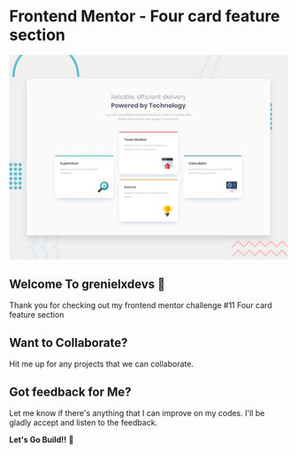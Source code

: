 # Frontend Mentor - Four card feature section

![Design preview for the Four card feature section coding challenge](./design/desktop-preview.jpg)

## Welcome To grenielxdevs 👋

Thank you for checking out my frontend mentor challenge #11 Four card feature section

## Want to Collaborate?

Hit me up for any projects that we can collaborate.

## Got feedback for Me?

Let me know if there's anything that I can improve on my codes. I'll be gladly accept and listen to the feedback.

**Let's Go Build!!** 🚀
